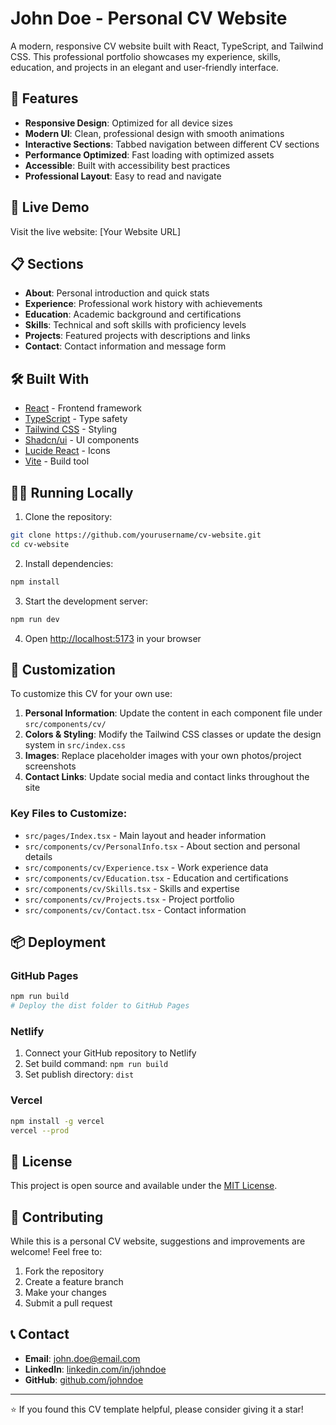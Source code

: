 
# John Doe - Personal CV Website

A modern, responsive CV website built with React, TypeScript, and Tailwind CSS. This professional portfolio showcases my experience, skills, education, and projects in an elegant and user-friendly interface.

## 🌟 Features

- **Responsive Design**: Optimized for all device sizes
- **Modern UI**: Clean, professional design with smooth animations
- **Interactive Sections**: Tabbed navigation between different CV sections
- **Performance Optimized**: Fast loading with optimized assets
- **Accessible**: Built with accessibility best practices
- **Professional Layout**: Easy to read and navigate

## 🚀 Live Demo

Visit the live website: [Your Website URL]

## 📋 Sections

- **About**: Personal introduction and quick stats
- **Experience**: Professional work history with achievements
- **Education**: Academic background and certifications
- **Skills**: Technical and soft skills with proficiency levels
- **Projects**: Featured projects with descriptions and links
- **Contact**: Contact information and message form

## 🛠 Built With

- [React](https://reactjs.org/) - Frontend framework
- [TypeScript](https://www.typescriptlang.org/) - Type safety
- [Tailwind CSS](https://tailwindcss.com/) - Styling
- [Shadcn/ui](https://ui.shadcn.com/) - UI components
- [Lucide React](https://lucide.dev/) - Icons
- [Vite](https://vitejs.dev/) - Build tool

## 🏃‍♂️ Running Locally

1. Clone the repository:
```bash
git clone https://github.com/yourusername/cv-website.git
cd cv-website
```

2. Install dependencies:
```bash
npm install
```

3. Start the development server:
```bash
npm run dev
```

4. Open [http://localhost:5173](http://localhost:5173) in your browser

## 🎨 Customization

To customize this CV for your own use:

1. **Personal Information**: Update the content in each component file under `src/components/cv/`
2. **Colors & Styling**: Modify the Tailwind CSS classes or update the design system in `src/index.css`
3. **Images**: Replace placeholder images with your own photos/project screenshots
4. **Contact Links**: Update social media and contact links throughout the site

### Key Files to Customize:

- `src/pages/Index.tsx` - Main layout and header information
- `src/components/cv/PersonalInfo.tsx` - About section and personal details
- `src/components/cv/Experience.tsx` - Work experience data
- `src/components/cv/Education.tsx` - Education and certifications
- `src/components/cv/Skills.tsx` - Skills and expertise
- `src/components/cv/Projects.tsx` - Project portfolio
- `src/components/cv/Contact.tsx` - Contact information

## 📦 Deployment

### GitHub Pages
```bash
npm run build
# Deploy the dist folder to GitHub Pages
```

### Netlify
1. Connect your GitHub repository to Netlify
2. Set build command: `npm run build`
3. Set publish directory: `dist`

### Vercel
```bash
npm install -g vercel
vercel --prod
```

## 📄 License

This project is open source and available under the [MIT License](LICENSE).

## 🤝 Contributing

While this is a personal CV website, suggestions and improvements are welcome! Feel free to:

1. Fork the repository
2. Create a feature branch
3. Make your changes
4. Submit a pull request

## 📞 Contact

- **Email**: john.doe@email.com
- **LinkedIn**: [linkedin.com/in/johndoe](https://linkedin.com/in/johndoe)
- **GitHub**: [github.com/johndoe](https://github.com/johndoe)

---

⭐ If you found this CV template helpful, please consider giving it a star!
